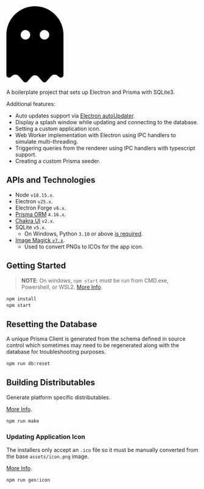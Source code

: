 <img src="./src/renderer/assets/icon.png" alt="Electron Forge Prisma" width="150" height="auto" />

A boilerplate project that sets up Electron and Prisma with SQLite3.

Additional features:

- Auto updates support via [Electron autoUpdater](https://www.electronjs.org/docs/latest/tutorial/updates).
- Display a splash window while updating and connecting to the database.
- Setting a custom application icon.
- Web Worker implementation with Electron using IPC handlers to simulate multi-threading.
- Triggering queries from the renderer using IPC handlers with typescript support.
- Creating a custom Prisma seeder.

## APIs and Technologies

- Node `v18.15.x`.
- Electron `v25.x`.
- Electron Forge `v6.x`.
- [Prisma ORM](https://www.prisma.io/) `4.16.x`.
- [Chakra UI](https://chakra-ui.com/) `v2.x`.
- SQLite `v5.x`.
  - On Windows, Python `3.10` or above [is required](https://github.com/nodejs/node-gyp#on-windows).
- [Image Magick `v7.x`](https://imagemagick.org/).
  - Used to convert PNGs to ICOs for the app icon.

## Getting Started

> **NOTE**: On windows, `npm start` must be run from CMD.exe, Powershell, or WSL2. [More Info](https://www.electronforge.io/templates/typescript-+-webpack-template).

```bash
npm install
npm start
```

## Resetting the Database

A unique Prisma Client is generated from the schema defined in source control which sometimes may need to be regenerated along with the database for troubleshooting purposes.

```bash
npm run db:reset
```

## Building Distributables

Generate platform specific distributables.

[More Info](https://www.electronforge.io/config/makers).

```bash
npm run make
```

### Updating Application Icon

The installers only accept an `.ico` file so it must be manually converted from the base `assets/icon.png` image.

[More Info](https://www.electronforge.io/guides/create-and-add-icons#configuring-installer-icons).

```bash
npm run gen:icon
```
